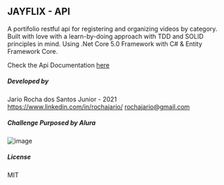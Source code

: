## JAYFLIX - API
A portifolio restful api for registering and organizing videos by category.
Built with love with a learn-by-doing approach with TDD and SOLID principles in mind.
Using .Net Core 5.0 Framework with C# & Entity Framework Core.

Check the Api Documentation [here](https://jayflix-api.herokuapp.com/swagger/index.html)

##### Developed by
Jario Rocha dos Santos Junior - 2021 
https://www.linkedin.com/in/rochajario/
rochajario@gmail.com

##### Challenge Purposed by Alura
![image](https://user-images.githubusercontent.com/56648231/130365537-fcc7602e-a2e7-4e4d-8a5f-3aafac4f15a7.png)


##### License
MIT
